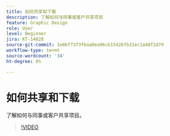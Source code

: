 ```yaml
---
title: 如何共享和下载
description: 了解如何与同事或客户共享项目
feature: Graphic Design
role: User
level: Beginner
jira: KT-14828
source-git-commit: 1e0bf73f3f6aa0ea96cb15d26fb31ec1a48f2d79
workflow-type: tm+mt
source-wordcount: '34'
ht-degree: 0%

---
```


# 如何共享和下载

了解如何与同事或客户共享项目。

>[!VIDEO](https://video.tv.adobe.com/v/3426936?quality=12&learn=on&hidetitle=true)
